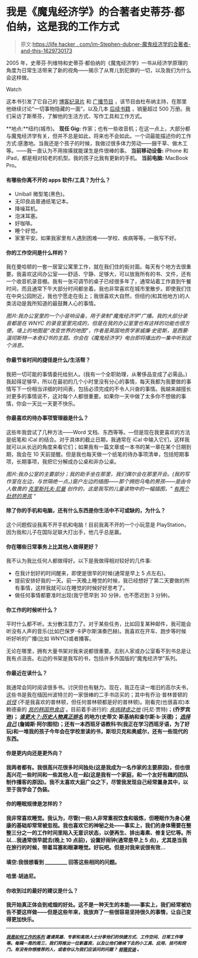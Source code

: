# 我是《魔鬼经济学》的合著者史蒂芬·都伯纳，这是我的工作方式

> 原文:[https://life hacker . com/im-Stephen-dubner-魔鬼经济学的合著者-and-this-1629730173](https://lifehacker.com/im-stephen-dubner-co-author-of-freakonomics-and-this-1629730173)

2005 年，史蒂芬·列维特和史蒂芬·都伯纳的《魔鬼经济学》一书从经济学原理的角度为日常生活带来了新的视角——揭示了从育儿到犯罪的一切，以及我们为什么会这样做。

Watch

这本书引发了它自己的 [博客](http://freakonomics.com/blog/)[纪录片](http://freakonomics.com/movie/) 和 [广播节目](http://freakonomics.com/radio/) ，该节目由杜布纳主持，在那里他继续讨论“一切事物隐藏的一面”，以及几本 [后续书籍](http://freakonomics.com/books/) ，销量超过 500 万册。我们采访了斯蒂芬，了解他的生活方式、写作工具和工作方式。

**地点:**纽约(城市)。
**现任 Gig:** 作家；也有一些收音机；在这一点上，大部分都与魔鬼经济学有关，但并不总是如此，将来也不会如此。一个词最能描述你的工作方式:感激地。当我还是个孩子的时候，我做过很多体力劳动——捆干草、做木工等。——我一直认为不用挨揍就能谋生是件很棒的事。
**当前移动设备:** iPhone 和 iPad，都是相对较老的机型。我的孩子比我有更新的手机。
**当前电脑:** MacBook Pro。

#### **有哪些你离不开的 apps 软件/工具？为什么？**

*   Uniball 微型笔(黑色)。
*   无印良品普通纸笔记本。
*   降噪耳机。
*   泡沫耳塞。
*   好咖啡。
*   睡个好觉。
*   家里平安。如果我家里有人遇到困难——学校、疾病等等。—我写不好。

#### 你的工作空间是什么样的？

我在曼哈顿的一套一居室公寓里工作，就在我们住的街对面。每天有个地方去很重要。我喜欢这间办公室——舒适、宁静、足够大，可以放我所有的书、文件，还有一个收音机录音棚。我有一张可调节的桌子已经很多年了，通常站着工作直到午餐时间，而且通常下午大部分时间都坐着。我也非常喜欢在城市里散步。即使我们住在中央公园附近，我也宁愿走在街上；我很喜欢大自然，但纽约(和其他地方)的人类活动是我所知道的最鼓舞人心的事情。

*图片:我办公室里的一个小音响设备，用于录制“魔鬼经济学”广播。我的大部分录音都是在 WNYC 的录音室里完成的，但是在我的办公室里也有这样的功能也很方便。墙上的地图是“改变世界的地图”，作者是英国地质学家威廉·史密斯，是西蒙·温彻斯特一本奇幻书的主题。你会在《魔鬼经济学》电台即将播出的一集中听到这个消息。*

#### 你最节省时间的捷径是什么/生活帮？

我把一切可能的事情委托给别人。(我有一个全职助理，从奢侈品变成了必需品。)我起得足够早，所以在最初的几个小时里没有分心的事情，每天我都为我要做的事情写下一份相当详细的时间表，包括必须完成的不令人兴奋的事情。我越来越擅长对更多的事情说不，这对每个人都很重要。如果你一天中做了太多你不想做的事情，你会一天比一天更不快乐。

#### 你最喜欢的待办事项管理器是什么？

这些年我尝试了几种方法——Word 文档、东西等等。—但是现在我更喜欢的方法是纸笔和 iCal 的结合。对于具体的截止日期，我通常在 iCal 中输入它们，这样我就可以从长远的角度来看它们；如果我有一篇文章或一本书的某一章在某个日期到期，我会在 10 天前提醒。但是我也每天做一个纸笔的待办事项清单，包括短期事项，长期事项，我把它分解成办公桌和非办公桌。

*图片:我办公室的主要部分；我的助手坐在那里，我们偶尔会在那里开会。(我的写作室在左边，与世隔绝一点。)窗户左边的插图——那个拥抱乌龟的男孩——是由令人敬畏的* [*克里斯托夫·尼曼*](http://www.christophniemann.com/) *创作的，这是我写的儿童读物中的一幅插图，“* [*有两个肚脐的男孩*](http://www.amazon.com/The-Boy-Two-Belly-Buttons/dp/B001OMHVFK?asc_campaign=InlineText&asc_refurl=https://lifehacker.com/im-stephen-dubner-co-author-of-freakonomics-and-this-1629730173&asc_source=&tag=kinjalifehackerlink-20) *”*

#### 除了你的手机和电脑，还有什么东西是你生活中不可或缺的，为什么？

这个问题假设我离不开手机和电脑！目前我离不开的一个小玩意是 PlayStation，因为我和儿子在国际足联大打出手，他几乎总是赢。

#### 你在哪些日常事务上比其他人做得更好？

我不认为我比任何人都做得好。以下是我做得相对较好的几件事:

*   在我计划好的时间醒来，即使是很早的时候(通常是早上 5 点左右)。
*   提前安排好我的一天。前一天晚上睡觉的时候，我已经想好了第二天要做的所有事情，这样我就可以在睡觉的时候好好思考了。
*   做任何事情都要准时出现(我宁愿早到 30 分钟，也不愿迟到 3 分钟)。

#### 你工作的时候听什么？

平时什么都不听。太分散注意力了。对于某些任务，比如回复某种邮件，我可能会听没有人声的音乐(比如巴保罗·卡萨尔斯演奏巴赫)。我喜欢在开车、跑步等时候听好听的广播(比如 WNYC)或者播客。

无论在哪里，拥有大量书架对我来说都很重要。去别人家或办公室看不到书总是让我有点沮丧。右边的书架是我写的书，包括许多外国版的“魔鬼经济学”系列。

#### 你最近在读什么？

我通常会同时阅读很多书。讨厌但也有魅力。现在，我正在读一堆旧的高尔夫书，这些书是我在缅因州波特兰的一家很棒的二手书店买的；其中有乔治·普林普顿的 [*妖怪*](http://www.amazon.com/Bogey-Man-Month-PGA-Tour/dp/B0058M9HDG?asc_campaign=InlineText&asc_refurl=https://lifehacker.com/im-stephen-dubner-co-author-of-freakonomics-and-this-1629730173&asc_source=&tag=kinjalifehackerlink-20) (不是我喜欢的普林顿，但任何普林顿都是好的普林顿)。刚看完(也很喜欢)本赖德豪的 [*我的韩国熟食店*](http://www.amazon.com/My-Korean-Deli-Risking-Convenience/dp/B008SLEODC?asc_campaign=InlineText&asc_refurl=https://lifehacker.com/im-stephen-dubner-co-author-of-freakonomics-and-this-1629730173&asc_source=&tag=kinjalifehackerlink-20) 。目前着手进行的: [*疾病肆虐之地*](http://www.amazon.com/Ill-Fares-Land-Tony-Judt/dp/0143118765?asc_campaign=InlineText&asc_refurl=https://lifehacker.com/im-stephen-dubner-co-author-of-freakonomics-and-this-1629730173&asc_source=&tag=kinjalifehackerlink-20) (托尼·贾特)；[](http://www.amazon.com/Eating-Wild-Side-Missing-Optimum/dp/0316227943?asc_campaign=InlineText&asc_refurl=https://lifehacker.com/im-stephen-dubner-co-author-of-freakonomics-and-this-1629730173&asc_source=&tag=kinjalifehackerlink-20)**(乔罗宾逊)； [*谁更大？:历史人物真正排名*](http://www.amazon.com/Whos-Bigger-Historical-Figures-Really/dp/1107041376?asc_campaign=InlineText&asc_refurl=https://lifehacker.com/im-stephen-dubner-co-author-of-freakonomics-and-this-1629730173&asc_source=&tag=kinjalifehackerlink-20) 的地方(史蒂文·斯基纳和查尔斯·b·沃德)； [*选择自己*](http://www.amazon.com/Choose-Yourself-James-Altucher-ebook/dp/B00CO8D3G4?asc_campaign=InlineText&asc_refurl=https://lifehacker.com/im-stephen-dubner-co-author-of-freakonomics-and-this-1629730173&asc_source=&tag=kinjalifehackerlink-20) (詹姆斯·阿尔图彻)；还有一本西班牙语教科书(我正在学习西班牙语，为了好玩)和一堆我的孩子今年会在学校里读的书，斯坦贝克和奥威尔，还有一些现代的东西。**

#### **你是更内向还是更外向？**

**我两者都有。我很高兴花很多时间独处(这是我成为一名作家的主要原因)，但也很高兴花一些时间和一些其他人在一起(这是我有一个家庭，和一个友好有趣的团队制作播客的原因)。我不太喜欢大庭广众之下，尽管我发现自己经常置身其中，以至于我学会了伪装。**

#### **你的睡眠规律是怎样的？**

**我非常喜欢睡觉。我认为，尽管(一些)人非常重视饮食和锻炼，但睡眠作为身心健康的基础却常常被忽视。我也喜欢它的神秘之处——事实上，我们的身体需要在整整三分之一的工作时间里陷入无意识状态，以便再生、排出毒素、修复记忆等。所以…我通常很早就去(晚上 10 点前)，设置好闹钟(通常是早上 5 点)，尤其是当我在旅行的时候，带着耳塞和眼罩睡觉。好玩吧。但是对我来说很有效…**

#### **填空:我很想看到 _________ 回答这些相同的问题。**

**哈里·胡迪尼。**

#### **你收到过的最好的建议是什么？**

**我开始真正体会到戒烟的好处。这不是一种天生的本能——事实上，我们经常被劝告不要这样做——但是这些年来，我放弃了一些很容易坚持很久的事情，让自己变得更加快乐。**

* * *

**<small></small>*[<small>*我是如何工作的系列*</small>](http://lifehacker.com/how-i-work/) <small>*邀请英雄、专家和高效人士分享他们的快捷方式、工作空间、日常工作等等。每隔一周的周三，我们将推出一位新嘉宾，以及让他们继续下去的小工具、应用、技巧和窍门。有没有你想推荐的人，或者你认为我们应该问的问题？*</small> [<small>*邮箱安迪*</small>](mailto:andy@lifehacker.com) <small>*。*</small>***
